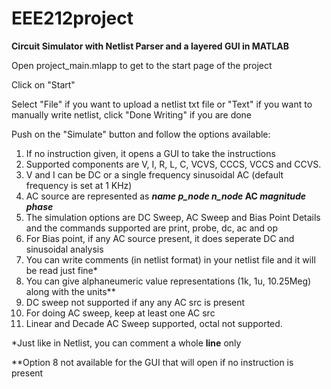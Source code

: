 # EEE212project
<b>Circuit Simulator with Netlist Parser and a layered GUI in MATLAB</b>

Open project_main.mlapp to get to the start page of the project

Click on "Start"

Select "File" if you want to upload a netlist txt file or "Text" if you want to manually write netlist, click "Done Writing" if you are done

Push on the "Simulate" button and follow the options available:

1. If no instruction given, it opens a GUI to take the instructions
2. Supported components are V, I, R, L, C, VCVS, CCCS, VCCS and CCVS.
3. V and I can be DC or a single frequency sinusoidal AC (default frequency is set at 1 KHz)
4. AC source are represented as <b><i>name</i> <i>p_node</i> <i>n_node</i> AC <i>magnitude</i> <i>phase</i></b>
5. The simulation options are DC Sweep, AC Sweep and Bias Point Details and the commands supported are print, probe, dc, ac and op
6. For Bias point, if any AC source present, it does seperate DC and sinusoidal analysis
7. You can write comments (in netlist format) in your netlist file and it will be read just fine* 
8. You can give alphaneumeric value representations (1k, 1u, 10.25Meg) along with the units**
9. DC sweep not supported if any any AC src is present
10. For doing AC sweep, keep at least one AC src
11. Linear and Decade AC Sweep supported, octal not supported.

*Just like in Netlist, you can comment a whole <b>line</b> only

**Option 8 not available for the GUI that will open if no instruction is present
